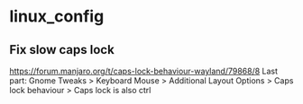 # linux_config

## Fix slow caps lock
https://forum.manjaro.org/t/caps-lock-behaviour-wayland/79868/8
Last part: Gnome Tweaks > Keyboard Mouse > Additional Layout Options > Caps lock behaviour > Caps lock is also ctrl

